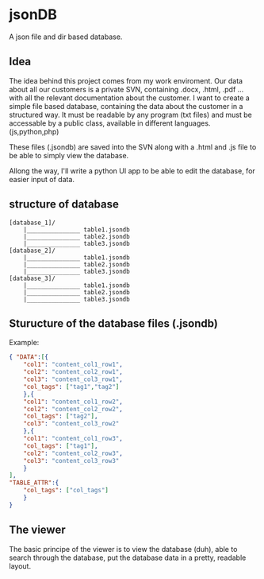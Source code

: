 jsonDB
======

A json file and dir based database.

Idea
----
The idea behind this project comes from my work enviroment. Our data about all our customers is a private SVN,
containing .docx, .html, .pdf ... with all the relevant documentation about the customer. I want to create a
simple file based database, containing the data about the customer in a structured way. It must be readable by
any program (txt files) and must be accessable by a public class, available in different languages. (js,python,php)

These files (.jsondb) are saved into the SVN along with a .html and .js file to be able to simply view the database.

Allong the way, I'll write a python UI app to be able to edit the database, for easier input of data.

structure of database
----------------------------
```
[database_1]/
    |_______________ table1.jsondb
    |_______________ table2.jsondb
    |_______________ table3.jsondb
[database_2]/
    |_______________ table1.jsondb
    |_______________ table2.jsondb
    |_______________ table3.jsondb
[database_3]/
    |_______________ table1.jsondb
    |_______________ table2.jsondb
    |_______________ table3.jsondb
```
Sturucture of the database files (.jsondb)
------------------------------------------

Example:
```json
{ "DATA":[{
    "col1": "content_col1_row1",
    "col2": "content_col2_row1",
    "col3": "content_col3_row1",
    "col_tags": ["tag1","tag2"]
    },{
    "col1": "content_col1_row2",
    "col2": "content_col2_row2",
    "col_tags": ["tag2"],
    "col3": "content_col3_row2"
    },{
    "col1": "content_col1_row3",
    "col_tags": ["tag1"],
    "col2": "content_col2_row3",
    "col3": "content_col3_row3"
    }
],
"TABLE_ATTR":{
    "col_tags": ["col_tags"]
    }
}
```

The viewer
----------
The basic principe of the viewer is to view the database (duh), able to search through the database, put the database
data in a pretty, readable layout.

